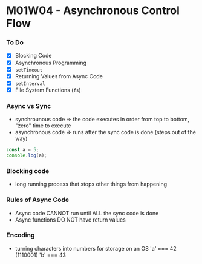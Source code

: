 # M01W04 - Asynchronous Control Flow

### To Do
* [x] Blocking Code
* [x] Asynchronous Programming
* [x] `setTimeout`
* [x] Returning Values from Async Code
* [x] `setInterval`
* [x] File System Functions (`fs`)

### Async vs Sync
* synchrounous code => the code executes in order from top to bottom, "zero" time to execute
* asynchronous code => runs after the sync code is done (steps out of the way)

```js
const a = 5;
console.log(a);
```

### Blocking code
* long running process that stops other things from happening

### Rules of Async Code
* Async code CANNOT run until ALL the sync code is done
* Async functions DO NOT have return values

### Encoding
* turning characters into numbers for storage on an OS
'a' === 42 (1110001)
'b' === 43










